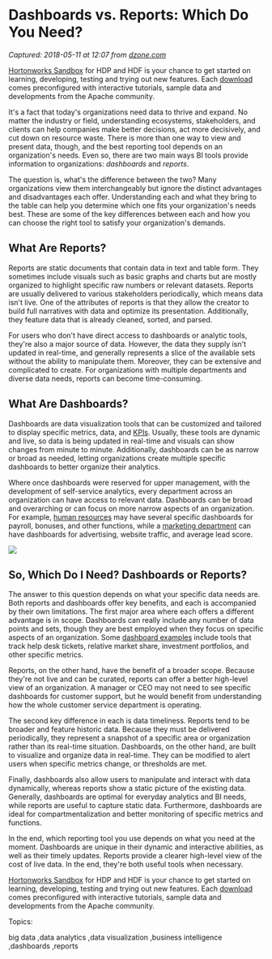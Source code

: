 # Dashboards vs. Reports: Which Do You Need?

_Captured: 2018-05-11 at 12:07 from [dzone.com](https://dzone.com/articles/dashboards-vs-reports-which-do-you-need?edition=376278&utm_source=Daily%20Digest&utm_medium=email&utm_campaign=Daily%20Digest%202018-05-10)_

[Hortonworks Sandbox](https://dzone.com/go?i=285437&u=https%3A%2F%2Fhortonworks.com%2Fproducts%2Fsandbox%2F%3Futm_campaign%3Ddzonepre%2Fpostroll%26utm_medium%3Ddisplay%26apos%3B%26utm_source%3Ddzone%26utm_id%3D2216633) for HDP and HDF is your chance to get started on learning, developing, testing and trying out new features. Each [download](https://dzone.com/go?i=285437&u=https%3A%2F%2Fhortonworks.com%2Fproducts%2Fsandbox%2F%3Futm_campaign%3Ddzonepre%2Fpostroll%26utm_medium%3Ddisplay%26apos%3B%26utm_source%3Ddzone%26utm_id%3D2216633) comes preconfigured with interactive tutorials, sample data and developments from the Apache community.

It's a fact that today's organizations need data to thrive and expand. No matter the industry or field, understanding ecosystems, stakeholders, and clients can help companies make better decisions, act more decisively, and cut down on resource waste. There is more than one way to view and present data, though, and the best reporting tool depends on an organization's needs. Even so, there are two main ways BI tools provide information to organizations: _dashboards_ and _reports_.

The question is, what's the difference between the two? Many organizations view them interchangeably but ignore the distinct advantages and disadvantages each offer. Understanding each and what they bring to the table can help you determine which one fits your organization's needs best. These are some of the key differences between each and how you can choose the right tool to satisfy your organization's demands.

## What Are Reports?

Reports are static documents that contain data in text and table form. They sometimes include visuals such as basic graphs and charts but are mostly organized to highlight specific raw numbers or relevant datasets. Reports are usually delivered to various stakeholders periodically, which means data isn't live. One of the attributes of reports is that they allow the creator to build full narratives with data and optimize its presentation. Additionally, they feature data that is already cleaned, sorted, and parsed.

For users who don't have direct access to dashboards or analytic tools, they're also a major source of data. However, the data they supply isn't updated in real-time, and generally represents a slice of the available sets without the ability to manipulate them. Moreover, they can be extensive and complicated to create. For organizations with multiple departments and diverse data needs, reports can become time-consuming.

## What Are Dashboards?

Dashboards are data visualization tools that can be customized and tailored to display specific metrics, data, and [KPIs](https://www.sisense.com/kpi-library/). Usually, these tools are dynamic and live, so data is being updated in real-time and visuals can show changes from minute to minute. Additionally, dashboards can be as narrow or broad as needed, letting organizations create multiple specific dashboards to better organize their analytics.

Where once dashboards were reserved for upper management, with the development of self-service analytics, every department across an organization can have access to relevant data. Dashboards can be broad and overarching or can focus on more narrow aspects of an organization. For example, [human resources](https://www.sisense.com/dashboard-examples/human-resources/) may have several specific dashboards for payroll, bonuses, and other functions, while a [marketing department](https://www.sisense.com/dashboard-examples/marketing/) can have dashboards for advertising, website traffic, and average lead score.

![](https://cdn.sisense.com/wp-content/uploads/dash-leadgen-min1.jpg)

## So, Which Do I Need? Dashboards or Reports?

The answer to this question depends on what your specific data needs are. Both reports and dashboards offer key benefits, and each is accompanied by their own limitations. The first major area where each offers a different advantage is in scope. Dashboards can really include any number of data points and sets, though they are best employed when they focus on specific aspects of an organization. Some [dashboard examples](https://www.sisense.com/dashboard-examples/sales/) include tools that track help desk tickets, relative market share, investment portfolios, and other specific metrics.

Reports, on the other hand, have the benefit of a broader scope. Because they're not live and can be curated, reports can offer a better high-level view of an organization. A manager or CEO may not need to see specific dashboards for customer support, but he would benefit from understanding how the whole customer service department is operating.

The second key difference in each is data timeliness. Reports tend to be broader and feature historic data. Because they must be delivered periodically, they represent a snapshot of a specific area or organization rather than its real-time situation. Dashboards, on the other hand, are built to visualize and organize data in real-time. They can be modified to alert users when specific metrics change, or thresholds are met.

Finally, dashboards also allow users to manipulate and interact with data dynamically, whereas reports show a static picture of the existing data. Generally, dashboards are optimal for everyday analytics and BI needs, while reports are useful to capture static data. Furthermore, dashboards are ideal for compartmentalization and better monitoring of specific metrics and functions.

In the end, which reporting tool you use depends on what you need at the moment. Dashboards are unique in their dynamic and interactive abilities, as well as their timely updates. Reports provide a clearer high-level view of the cost of live data. In the end, they're both useful tools when necessary.

[Hortonworks Sandbox](https://dzone.com/go?i=285441&u=https%3A%2F%2Fhortonworks.com%2Fproducts%2Fsandbox%2F%3Futm_campaign%3Ddzonepre%2Fpostroll%26utm_medium%3Ddisplay%26apos%3B%26utm_source%3Ddzone%26utm_id%3D2216633) for HDP and HDF is your chance to get started on learning, developing, testing and trying out new features. Each [download](https://dzone.com/go?i=285441&u=https%3A%2F%2Fhortonworks.com%2Fproducts%2Fsandbox%2F%3Futm_campaign%3Ddzonepre%2Fpostroll%26utm_medium%3Ddisplay%26apos%3B%26utm_source%3Ddzone%26utm_id%3D2216633) comes preconfigured with interactive tutorials, sample data and developments from the Apache community.

Topics:

big data ,data analytics ,data visualization ,business intelligence ,dashboards ,reports
